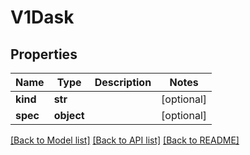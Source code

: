 # V1Dask

## Properties
Name | Type | Description | Notes
------------ | ------------- | ------------- | -------------
**kind** | **str** |  | [optional] 
**spec** | **object** |  | [optional] 

[[Back to Model list]](../README.md#documentation-for-models) [[Back to API list]](../README.md#documentation-for-api-endpoints) [[Back to README]](../README.md)


